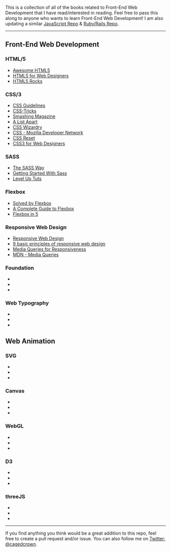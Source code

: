 This is a collection of all of the books related to Front-End Web Development that I have read/interested in reading. Feel free to pass this along to anyone who wants to learn Front-End Web Development! I am also updating a similar [JavaScript Repo](https://github.com/cagedcrown/javascript-books) & [Ruby/Rails Repo](https://github.com/cagedcrown/ruby-books).

---
## Front-End Web Development
### HTML/5
- [Awesome HTML5](https://github.com/diegocard/awesome-html5)
- [HTML5 for Web Designers](http://abookapart.com/products/html5-for-web-designers)
- [HTML5 Rocks](http://www.html5rocks.com/en/)

### CSS/3
- [CSS Guidelines](http://cssguidelin.es/)
- [CSS-Tricks](https://css-tricks.com/)
- [Smashing Magazine](http://www.smashingmagazine.com/)
- [A List Apart](http://alistapart.com/)
- [CSS Wizardry](http://csswizardry.com/)
- [CSS - Mozilla Developer Network](https://developer.mozilla.org/en-US/docs/Web/CSS)
- [CSS Reset](http://meyerweb.com/eric/tools/css/reset/)
- [CSS3 for Web Designers](http://abookapart.com/products/css3-for-web-designers)

### SASS
- [The SASS Way](http://thesassway.com/)
- [Getting Started With Sass](http://foundation.zurb.com/docs/sass.html)
- [Level Up Tuts](http://leveluptuts.com/tutorials/sass-tutorials)

### Flexbox
- [Solved by Flexbox](http://philipwalton.github.io/solved-by-flexbox/)
- [A Complete Guide to Flexbox](https://css-tricks.com/snippets/css/a-guide-to-flexbox/)
- [Flexbox in 5](http://flexboxin5.com/)

### Responsive Web Design
- [Responsive Web Design](http://alistapart.com/article/responsive-web-design)
- [9 basic principles of responsive web design](http://blog.froont.com/9-basic-principles-of-responsive-web-design/)
- [Media Queries for Responsiveness](https://developers.google.com/web/fundamentals/layouts/rwd-fundamentals/use-media-queries?hl=en)
- [MDN - Media Queries](https://developer.mozilla.org/en-US/docs/Web/Guide/CSS/Media_queries)

### Foundation
- []()
- []()
- []()

### Web Typography
- []()
- []()
- []()

## Web Animation
### SVG
- []()
- []()
- []()

### Canvas
- []()
- []()
- []()

### WebGL
- []()
- []()
- []()

### D3
- []()
- []()
- []()

### threeJS
- []()
- []()
- []()

---

If you find anything you think would be a great addition to this repo, feel free to create a pull request and/or issue. You can also follow me on [Twitter: @cagedcrown](http://twitter.com/cagedcrown).
